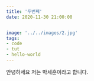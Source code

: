 ```yaml
---
title: '두번째'
date: 2020-11-30 21:00:00


image: '../../images/2.jpg'
tags:
- code
- tut
- hello-world
---
```


안녕하세요 저는 박세훈이라고 합니다.